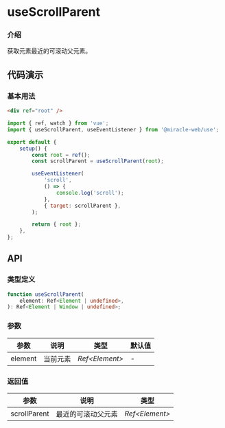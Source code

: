# useScrollParent

### 介绍

获取元素最近的可滚动父元素。

## 代码演示

### 基本用法

```html
<div ref="root" />
```

```js
import { ref, watch } from 'vue';
import { useScrollParent, useEventListener } from '@miracle-web/use';

export default {
    setup() {
        const root = ref();
        const scrollParent = useScrollParent(root);

        useEventListener(
            'scroll',
            () => {
                console.log('scroll');
            },
            { target: scrollParent },
        );

        return { root };
    },
};
```

## API

### 类型定义

```ts
function useScrollParent(
    element: Ref<Element | undefined>,
): Ref<Element | Window | undefined>;
```

### 参数

| 参数    | 说明     | 类型            | 默认值 |
| ------- | -------- | --------------- | ------ |
| element | 当前元素 | _Ref\<Element>_ | -      |

### 返回值

| 参数         | 说明               | 类型            |
| ------------ | ------------------ | --------------- |
| scrollParent | 最近的可滚动父元素 | _Ref\<Element>_ |
